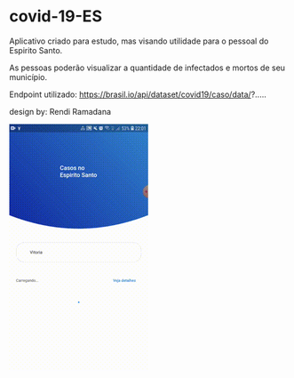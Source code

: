 # covid-19-ES

Aplicativo criado para estudo, mas visando utilidade para o pessoal do Espirito Santo.

As pessoas poderão visualizar a quantidade de infectados e mortos de seu município.

Endpoint utilizado: https://brasil.io/api/dataset/covid19/caso/data/?.....

design by: Rendi Ramadana

![Prototype](https://github.com/bersot1/covid-19-ES/blob/master/gifreadme.gif)
